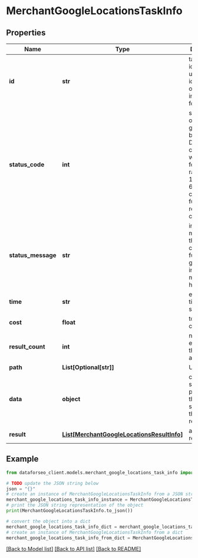 # MerchantGoogleLocationsTaskInfo


## Properties

Name | Type | Description | Notes
------------ | ------------- | ------------- | -------------
**id** | **str** | task identifier unique task identifier in our system in the UUID format | [optional] 
**status_code** | **int** | status code of the task generated by DataForSEO, can be within the following range: 10000-60000 you can find the full list of the response codes here | [optional] 
**status_message** | **str** | informational message of the task you can find the full list of general informational messages here | [optional] 
**time** | **str** | execution time, seconds | [optional] 
**cost** | **float** | total tasks cost, USD | [optional] 
**result_count** | **int** | number of elements in the result array | [optional] 
**path** | **List[Optional[str]]** | URL path | [optional] 
**data** | **object** | contains the same parameters that you specified in the POST request | [optional] 
**result** | [**List[MerchantGoogleLocationsResultInfo]**](MerchantGoogleLocationsResultInfo.md) | array of results | [optional] 

## Example

```python
from dataforseo_client.models.merchant_google_locations_task_info import MerchantGoogleLocationsTaskInfo

# TODO update the JSON string below
json = "{}"
# create an instance of MerchantGoogleLocationsTaskInfo from a JSON string
merchant_google_locations_task_info_instance = MerchantGoogleLocationsTaskInfo.from_json(json)
# print the JSON string representation of the object
print(MerchantGoogleLocationsTaskInfo.to_json())

# convert the object into a dict
merchant_google_locations_task_info_dict = merchant_google_locations_task_info_instance.to_dict()
# create an instance of MerchantGoogleLocationsTaskInfo from a dict
merchant_google_locations_task_info_from_dict = MerchantGoogleLocationsTaskInfo.from_dict(merchant_google_locations_task_info_dict)
```
[[Back to Model list]](../README.md#documentation-for-models) [[Back to API list]](../README.md#documentation-for-api-endpoints) [[Back to README]](../README.md)


